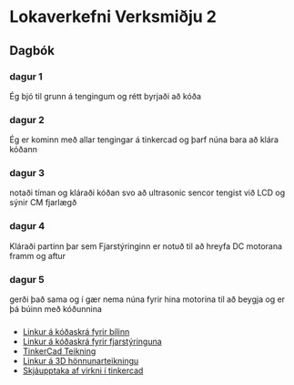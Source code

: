# Lokaverkefni Verksmiðju 2
## Dagbók
### dagur 1
Ég bjó til grunn á tengingum og rétt byrjaði að kóða
### dagur 2
Ég er kominn með allar tengingar á tinkercad og þarf núna bara að klára kóðann
### dagur 3
notaði tíman og kláraði kóðan svo að ultrasonic sencor tengist við LCD og sýnir CM fjarlægð
### dagur 4
Kláraði partinn þar sem Fjarstýringinn er notuð til að hreyfa DC motorana framm og aftur
### dagur 5 
gerði það sama og í gær nema núna fyrir hina motorina til að beygja og er þá búinn með kóðunnina
###
* [Linkur á kóðaskrá fyrir bílinn](https://github.com/Egillari/verklokaverk/blob/master/billRc.ino)
* [Linkur á kóðaskrá fyrir fjarstýringuna](https://github.com/Egillari/verklokaverk/blob/master/fjarstyr.ino)
* [TinkerCad Teikning](https://www.tinkercad.com/things/jT2s9SYgeqt-car-vesm-lokaverk)
* [Linkur á 3D hönnunarteikningu](https://www.tinkercad.com/things/4GCflfUhMTD-arduino-8x8-matrix-joystick-casing)
* [Skjáupptaka af virkni í tinkercad](https://www.youtube.com/watch?v=cdI8cF3Ws3w)
